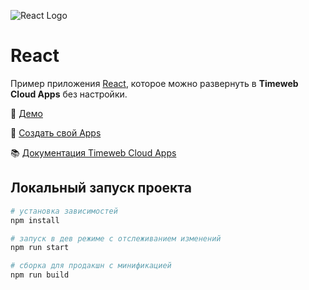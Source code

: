 ![React Logo](https://st.timeweb.com/cloud-static/apps-logo/react.svg)

# React

Пример приложения [React](https://preactjs.com/), которое можно развернуть в **Timeweb Cloud Apps** без настройки.

:tada: [Демо](https://timeweb-cloud-app-example-react-65cc.twc1.net)

:rocket: [Создать свой Apps](https://timeweb.cloud/my/apps/create)

:books: [Документация Timeweb Cloud Apps](https://timeweb.cloud/docs/apps)

## <a name="dev"></a>Локальный запуск проекта

```bash
# установка зависимостей
npm install

# запуск в дев режиме с отслеживанием изменений
npm run start

# сборка для продакшн с минификацией
npm run build
```
